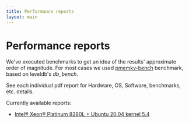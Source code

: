 ```yaml
---
title: Performance reports
layout: main
---
```


# Performance reports

We've executed benchmarks to get an idea of the results' approximate order of magnitude.
For most cases we used [pmemkv-bench](https://github.com/pmem/pmemkv-bench/)
benchmark, based on leveldb's *db_bench*.

See each individual pdf report for Hardware, OS, Software, benchmarks, etc. details.

Currently available reports:
* [Intel&reg; Xeon&reg; Platinum 8280L + Ubuntu 20.04 kernel 5.4](https://github.com/pmem/pmemkv/releases/download/1.4/kv_2021_Apr_performance_Xeon_Ubuntu20.04.pdf)
